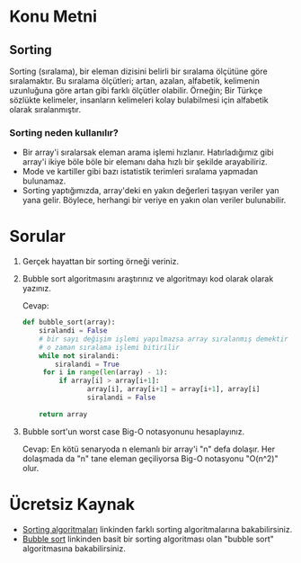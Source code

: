 # Konu Metni

## Sorting

Sorting (sıralama), bir eleman dizisini belirli bir sıralama ölçütüne göre sıralamaktır. Bu sıralama ölçütleri; artan, azalan, alfabetik, kelimenin uzunluğuna göre artan gibi farklı ölçütler olabilir. Örneğin; Bir Türkçe sözlükte kelimeler, insanların kelimeleri kolay bulabilmesi için alfabetik olarak sıralanmıştır.

### Sorting neden kullanılır?

* Bir array'i sıralarsak eleman arama işlemi hızlanır. Hatırladığımız gibi array'i ikiye böle böle bir elemanı daha hızlı bir şekilde arayabiliriz.
* Mode ve kartiller gibi bazı istatistik terimleri sıralama yapmadan bulunamaz.
* Sorting yaptığımızda, array'deki en yakın değerleri taşıyan veriler yan yana gelir. Böylece, herhangi bir veriye en yakın olan veriler bulunabilir.



# Sorular

1. Gerçek hayattan bir sorting örneği veriniz.

2. Bubble sort algoritmasını araştırınız ve algoritmayı kod olarak olarak yazınız.

   Cevap:

   ````python
   def bubble_sort(array):
       siralandi = False
       # bir sayı değişim işlemi yapılmazsa array sıralanmış demektir
       # o zaman sıralama işlemi bitirilir
       while not siralandi:
           siralandi = True
       	for i in range(len(array) - 1):
           	if array[i] > array[i+1]:
                   array[i], array[i+1] = array[i+1], array[i]
                   siralandi = False
       
       return array
   ````

3. Bubble sort'un worst case Big-O notasyonunu hesaplayınız.

   Cevap: En kötü senaryoda n elemanlı bir array'i "n" defa dolaşır. Her dolaşmada da "n" tane eleman geçiliyorsa Big-O notasyonu "O(n^2)" olur.

# Ücretsiz Kaynak

* [Sorting algoritmaları](https://www.halildurmus.com/2021/02/22/siralama-algoritmalari-sorting-algorithms/) linkinden farklı sorting algoritmalarına bakabilirsiniz.
* [Bubble sort](https://tsafaelmali.medium.com/bubble-sort-algoritmas%C4%B1-nedir-9811bd921b8d) linkinden basit bir sorting algoritması olan "bubble sort" algoritmasına bakabilirsiniz.

